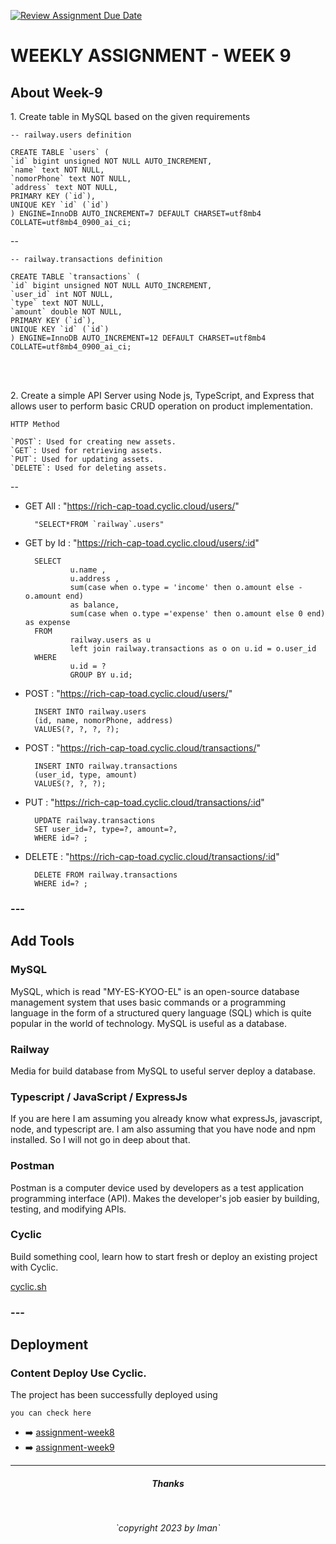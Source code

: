 [![Review Assignment Due Date](https://classroom.github.com/assets/deadline-readme-button-24ddc0f5d75046c5622901739e7c5dd533143b0c8e959d652212380cedb1ea36.svg)](https://classroom.github.com/a/jmQFTmFT)


<h1>WEEKLY ASSIGNMENT - WEEK 9</h1>


<div>
<h2>About Week-9</h2>

<p>1. Create table in MySQL based on the given requirements
</p>


    -- railway.users definition

    CREATE TABLE `users` (
    `id` bigint unsigned NOT NULL AUTO_INCREMENT,
    `name` text NOT NULL,
    `nomorPhone` text NOT NULL,
    `address` text NOT NULL,
    PRIMARY KEY (`id`),
    UNIQUE KEY `id` (`id`)
    ) ENGINE=InnoDB AUTO_INCREMENT=7 DEFAULT CHARSET=utf8mb4 COLLATE=utf8mb4_0900_ai_ci;

--

    -- railway.transactions definition

    CREATE TABLE `transactions` (
    `id` bigint unsigned NOT NULL AUTO_INCREMENT,
    `user_id` int NOT NULL,
    `type` text NOT NULL,
    `amount` double NOT NULL,
    PRIMARY KEY (`id`),
    UNIQUE KEY `id` (`id`)
    ) ENGINE=InnoDB AUTO_INCREMENT=12 DEFAULT CHARSET=utf8mb4 COLLATE=utf8mb4_0900_ai_ci;

</br></br>

<p>2. Create a simple API Server using Node js, TypeScript, and Express that allows user to perform basic CRUD operation on product implementation.
</p>

 
    HTTP Method
    
    `POST`: Used for creating new assets.
    `GET`: Used for retrieving assets.
    `PUT`: Used for updating assets.
    `DELETE`: Used for deleting assets.
--    

- GET All : "https://rich-cap-toad.cyclic.cloud/users/"

        "SELECT*FROM `railway`.users"


- GET by Id : "https://rich-cap-toad.cyclic.cloud/users/:id"

        SELECT 
                u.name , 
                u.address ,
                sum(case when o.type = 'income' then o.amount else -o.amount end) 
                as balance,
                sum(case when o.type ='expense' then o.amount else 0 end) as expense
        FROM 
                railway.users as u 
                left join railway.transactions as o on u.id = o.user_id 
        WHERE
                u.id = ?
                GROUP BY u.id;


- POST : "https://rich-cap-toad.cyclic.cloud/users/"

        INSERT INTO railway.users
        (id, name, nomorPhone, address)
        VALUES(?, ?, ?, ?);


- POST : "https://rich-cap-toad.cyclic.cloud/transactions/"

        INSERT INTO railway.transactions
        (user_id, type, amount)
        VALUES(?, ?, ?);


- PUT : "https://rich-cap-toad.cyclic.cloud/transactions/:id"

        UPDATE railway.transactions
        SET user_id=?, type=?, amount=?, 
        WHERE id=? ;

- DELETE : "https://rich-cap-toad.cyclic.cloud/transactions/:id"

        DELETE FROM railway.transactions
        WHERE id=? ;    



</div>

### ---

<div>
<h2>Add Tools</h2>

<h3>MySQL</h3>
<p>MySQL, which is read "MY-ES-KYOO-EL" is an open-source database management system that uses basic commands or a programming language in the form of a structured query language (SQL) which is quite popular in the world of technology. MySQL is useful as a database.</p>

<h3>Railway</h3>
<p>Media for build database from MySQL to useful server deploy a database.</p>

<h3>Typescript / JavaScript / ExpressJs</h3>
<p>If you are here I am assuming you already know what expressJs, javascript, node, and typescript are. I am also assuming that you have node and npm installed. So I will not go in deep about that.</p>


<h3>Postman</h3>
<p>Postman is a computer device used by developers as a test application programming interface (API). Makes the developer's job easier by building, testing, and modifying APIs.
</p>

<h3>Cyclic</h3>
<p> Build something cool, learn how to start fresh or deploy an existing project with Cyclic.
</p>

</div>

[cyclic.sh](https://cyclic.sh/)



### ---
</div>
<h2>Deployment</H2>

<h3> Content Deploy Use Cyclic.</h3>
<p>The project has been successfully deployed using 
</p>


`you can check here` 

- :arrow_right: [assignment-week8](https://careful-leotard-moth.cyclic.cloud/spices/)
- :arrow_right: [assignment-week9](https://rich-cap-toad.cyclic.cloud/)


</div>







---

<h5 style = "text-align : center">Thanks</h5></br>
<p style = "text-align : center"><i>`copyright 2023 by Iman`</i></p>
